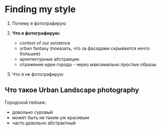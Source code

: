 # Finding my style

1. Почему я фотографирую

2. **Что я фотографирую:**
	- context of our existence
	- urban fantasy (показать, что за фасадами скрывается нечто большее) 
	- архитектурные абстракции
	- отражение идеи города - через максимально простые образы

3. Что я не фотографирую


## Что такое **Urban Landscape photography**

Городской пейзаж:
- довольно суровый
- может быть не таким уж красивым
- часто довольно абстрактный



